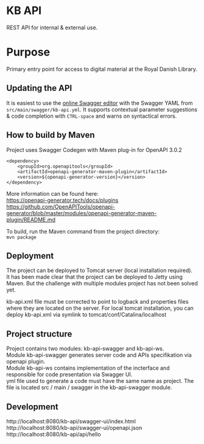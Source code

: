 # KB API

REST API for internal & external use.

# Purpose

Primary entry point for access to digital material at the Royal Danish Library.

## Updating the API

It is easiest to use the [online Swagger editor](https://editor.swagger.io/) with the Swagger YAML from
`src/main/swagger/kb-api.yml`. It supports contextual parameter suggestions & code completion with `CTRL-space`
and warns on syntactical errors.

## How to build by Maven

Project uses Swagger Codegen with Maven plug-in for OpenAPI 3.0.2 <br>
```
<dependency>
    <groupId>org.openapitools</groupId>
    <artifactId>openapi-generator-maven-plugin</artifactId>
    <version>${openapi-generator-version}</version>
</dependency>
```
More information can be found here: <br>
https://openapi-generator.tech/docs/plugins <br>
https://github.com/OpenAPITools/openapi-generator/blob/master/modules/openapi-generator-maven-plugin/README.md <br>

To build, run the Maven command from the project directory: <br>
```mvn package```

## Deployment

The project can be deployed to Tomcat server (local installation required).<br>
It has been made clear that the project can be deployed to Jetty using Maven. But the challenge with multiple modules project has not been solved yet.<br>

kb-api.xml file must be corrected to point to logback and properties files where they are located on the server. 
For local tomcat installation, you can deploy kb-api.xml via symlink to tomcat/conf/Catalina/localhost <br>


## Project structure

Project contains two modules: kb-api-swagger and kb-api-ws. <br>
Module kb-api-swagger generates server code and APIs specifikation via openapi plugin. <br>
Module kb-api-ws contains implementation of the incterface and responsible for code presentation via Swagger UI.<br>
yml file used to generate a code must have the same name as project. The file is located src / main / swagger in the kb-api-swagger module.<br>

## Development

http://localhost:8080/kb-api/swagger-ui/index.html <br>
http://localhost:8080/kb-api/swagger-ui/openapi.json<br>
http://localhost:8080/kb-api/api/hello<br>



